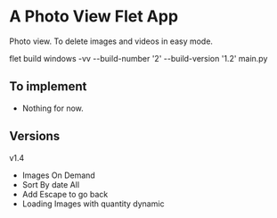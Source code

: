 # A Photo View Flet App

Photo view. To delete images and videos in easy mode.

flet build windows -vv --build-number '2' --build-version '1.2' main.py

## To implement
- Nothing for now.

## Versions
v1.4
- Images On Demand
- Sort By date All
- Add Escape to go back 
- Loading Images with quantity dynamic 